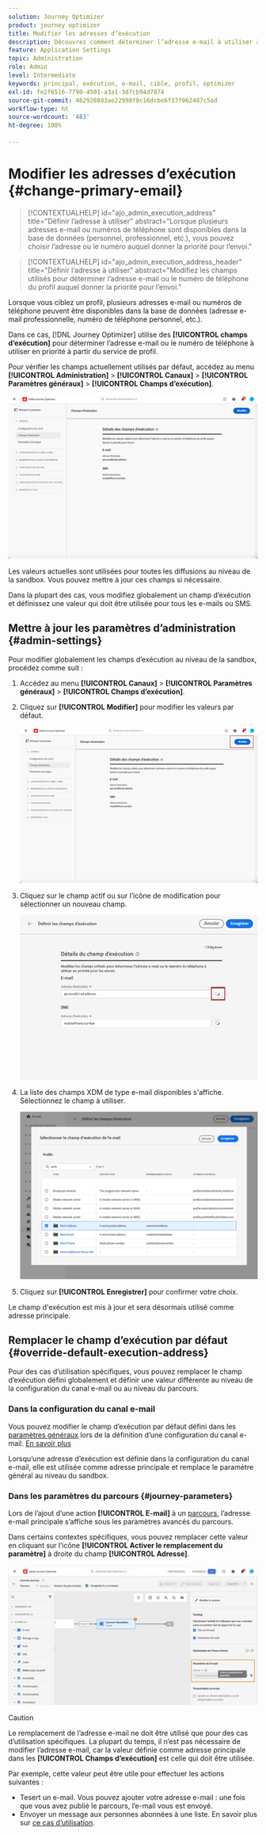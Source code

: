 ```yaml
---
solution: Journey Optimizer
product: journey optimizer
title: Modifier les adresses d’exécution
description: Découvrez comment déterminer l’adresse e-mail à utiliser à partir du service de profil.
feature: Application Settings
topic: Administration
role: Admin
level: Intermediate
keywords: principal, exécution, e-mail, cible, profil, optimizer
exl-id: fe2f6516-7790-4501-a3a1-3d7cb94d7874
source-git-commit: 462928883ae22998f8c16dcbe6f37f062487c5ad
workflow-type: ht
source-wordcount: '483'
ht-degree: 100%

---
```


# Modifier les adresses d’exécution {#change-primary-email}

>[!CONTEXTUALHELP]
>id="ajo_admin_execution_address"
>title="Définir l’adresse à utiliser"
>abstract="Lorsque plusieurs adresses e-mail ou numéros de téléphone sont disponibles dans la base de données (personnel, professionnel, etc.), vous pouvez choisir l’adresse ou le numéro auquel donner la priorité pour l’envoi."

>[!CONTEXTUALHELP]
>id="ajo_admin_execution_address_header"
>title="Définir l’adresse à utiliser"
>abstract="Modifiez les champs utilisés pour déterminer l’adresse e-mail ou le numéro de téléphone du profil auquel donner la priorité pour l’envoi."

Lorsque vous ciblez un profil, plusieurs adresses e-mail ou numéros de téléphone peuvent être disponibles dans la base de données (adresse e-mail professionnelle, numéro de téléphone personnel, etc.).

Dans ce cas, [!DNL Journey Optimizer] utilise des **[!UICONTROL champs d’exécution]** pour déterminer l’adresse e-mail ou le numéro de téléphone à utiliser en priorité à partir du service de profil.

Pour vérifier les champs actuellement utilisés par défaut, accédez au menu **[!UICONTROL Administration]** > **[!UICONTROL Canaux]** > **[!UICONTROL Paramètres généraux]** > **[!UICONTROL Champs d’exécution]**.

![](assets/primary-address-execution-fields.png)

Les valeurs actuelles sont utilisées pour toutes les diffusions au niveau de la sandbox. Vous pouvez mettre à jour ces champs si nécessaire.

Dans la plupart des cas, vous modifiez globalement un champ d’exécution et définissez une valeur qui doit être utilisée pour tous les e-mails ou SMS. <!--[Learn how](#admin-settings)-->

<!--In some specific use cases only, you can override the value set globally and define a different value at the journey level. [Learn more](#journey-parameters)-->

## Mettre à jour les paramètres d’administration {#admin-settings}

Pour modifier globalement les champs d’exécution au niveau de la sandbox, procédez comme suit :

1. Accédez au menu **[!UICONTROL Canaux]** > **[!UICONTROL Paramètres généraux]** > **[!UICONTROL Champs d’exécution]**.

1. Cliquez sur **[!UICONTROL Modifier]** pour modifier les valeurs par défaut.

   ![](assets/primary-address.png)

1. Cliquez sur le champ actif ou sur l’icône de modification pour sélectionner un nouveau champ.

   ![](assets/primary-address-edit.png)

1. La liste des champs XDM de type e-mail disponibles s&#39;affiche. Sélectionnez le champ à utiliser.

   ![](assets/primary-address-select-field.png)

1. Cliquez sur **[!UICONTROL Enregistrer]** pour confirmer votre choix.

Le champ d&#39;exécution est mis à jour et sera désormais utilisé comme adresse principale.

<!--1. You can also select an additional field to use as secondary email address. This allows you to determine which field to use if the primary field is empty for a profile. -->

## Remplacer le champ d’exécution par défaut {#override-default-execution-address}

Pour des cas d’utilisation spécifiques, vous pouvez remplacer le champ d’exécution défini globalement et définir une valeur différente au niveau de la configuration du canal e-mail ou au niveau du parcours.

### Dans la configuration du canal e-mail

Vous pouvez modifier le champ d’exécution par défaut défini dans les [paramètres généraux](#admin-settings) lors de la définition d’une configuration du canal e-mail. [En savoir plus](../email/email-settings.md#execution-address)

Lorsqu’une adresse d’exécution est définie dans la configuration du canal e-mail, elle est utilisée comme adresse principale et remplace le paramètre général au niveau du sandbox.

### Dans les paramètres du parcours {#journey-parameters}

Lors de l’ajout d’une action **[!UICONTROL E-mail]** à un [parcours](../email/create-email.md#create-email-journey-campaign), l’adresse e-mail principale s’affiche sous les paramètres avancés du parcours.

Dans certains contextes spécifiques, vous pouvez remplacer cette valeur en cliquant sur l’icône **[!UICONTROL Activer le remplacement du paramètre]** à droite du champ **[!UICONTROL Adresse]**.

![](assets/journey-enable-parameter-override.png)

>[!CAUTION]
>
>Le remplacement de l’adresse e-mail ne doit être utilisé que pour des cas d’utilisation spécifiques. La plupart du temps, il n’est pas nécessaire de modifier l’adresse e-mail, car la valeur définie comme adresse principale dans les **[!UICONTROL Champs d’exécution]** est celle qui doit être utilisée.

Par exemple, cette valeur peut être utile pour effectuer les actions suivantes :

* Tesert un e-mail. Vous pouvez ajouter votre adresse e-mail : une fois que vous avez publié le parcours, l’e-mail vous est envoyé.
* Envoyer un message aux personnes abonnées à une liste. En savoir plus sur [ce cas d’utilisation](../building-journeys/message-to-subscribers-uc.md).

